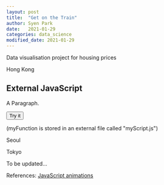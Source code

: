 ```yaml
---
layout: post
title:  "Get on the Train"
author: Syen Park
date:   2021-01-29
categories: data_science
modified_date: 2021-01-29
---
```

Data visualisation project for housing prices

Hong Kong

<html>
  <body>
    <h2>External JavaScript</h2>
    <p id="demo">A Paragraph.</p>
    <button type="button" onclick="myFunction()">Try it</button>
    <p>(myFunction is stored in an external file called "myScript.js")</p>
    <script src="{{ site.baseurl }}{% link assets/js/foo.js %}"></script>
  </body>
</html>



Seoul

Tokyo

To be updated...

References: [JavaScript animations](https://javascript.info/js-animation)
